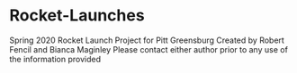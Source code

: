 # Rocket-Launches
Spring 2020 Rocket Launch Project for Pitt Greensburg
Created by Robert Fencil and Bianca Maginley
Please contact either author prior to any use of the information provided
